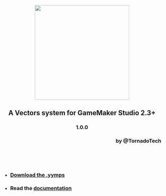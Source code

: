 <p align="center"><img src="https://raw.githubusercontent.com/Tornado-Technology/Vectors/master/LOGO.png" style="display:block; margin:auto; width:300px"></p>
<h2 align="center">A Vectors system for GameMaker Studio 2.3+</h2>
<h3 align="center">1.0.0</h3>
<h3 align="right">by <b>@TornadoTech</b></h3>
&nbsp;

&nbsp;

- ### [Download the .yymps](https://github.com/Tornado-Technology/Vectors/releases/)
- ### Read the [documentation](https://tornado-technology.github.io/Vectors/#/latest/)
